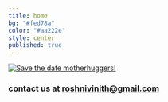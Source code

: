 ```yaml
---
title: home
bg: "#fed78a"
color: "#aa222e"
style: center
published: true
---
```









[![Save the date motherhuggers!]({{site.baseurl}}/img/saveTheDate.jpg)]({{site.baseurl}}/img/saveTheDate-01-big.jpg)






### contact us at **[roshnivinith@gmail.com](mailto:roshnivinith@gmail.com)**
